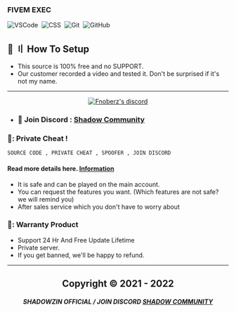 ### FIVEM EXEC 
![VSCode](https://img.shields.io/badge/-Visual_Studio_Code-05122A?style=for-the-badge&logo=VisualStudioCode)&nbsp;
![CSS](https://img.shields.io/badge/-CPP-05122A?style=for-the-badge&logo=CSS3&logoColor=1572B6)&nbsp;
![Git](https://img.shields.io/badge/-Git-05122A?style=for-the-badge&logo=git)&nbsp;
![GitHub](https://img.shields.io/badge/-GitHub-05122A?style=for-the-badge&logo=github)&nbsp;




## 🔎 〢 How To Setup 
- This source is 100% free and no SUPPORT.
- Our customer recorded a video and tested it. Don't be surprised if it's not my name.



---

  <p align="center">
    <a href="https://discord.com/users/923241366820122717">
        <img title="Shadow Community discord" alt="Fnoberz's discord" src="https://discord.c99.nl/widget/theme-1/923241366820122717.png"/>
    </a>
</p> 
 
- ### 💬 Join Discord : [Shadow Community](https://discord.gg/MBTkVcJefp) 

### 📌: Private Cheat !
`SOURCE CODE , PRIVATE CHEAT , SPOOFER , JOIN DISCORD`
#### Read more details here. [Information](https://github.com/ShadowzinOFC) 

- It is safe and can be played on the main account.
- You can request the features you want. (Which features are not safe? we will remind you)
- After sales service which you don't have to worry about


### 🛑: Warranty Product 

- Support 24 Hr And Free Update Lifetime 
- Private server.
- If you get banned, we'll be happy to refund.


---


<h2 align="center"> Copyright © 2021 - 2022

##### <p align="center">  SHADOWZIN OFFICIAL / JOIN DISCORD [SHADOW COMMUNITY](https://discord.gg/MBTkVcJefp)

